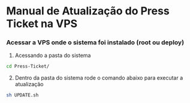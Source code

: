 # Manual de Atualização do Press Ticket na VPS

### Acessar a VPS onde o sistema foi instalado (root ou deploy)

1.  Acessando a pasta do sistema

```bash
cd Press-Ticket/
```

2.  Dentro da pasta do sistema rode o comando abaixo para executar a atualização

```bash
sh UPDATE.sh
```
